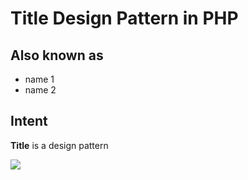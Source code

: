 # Title Design Pattern in PHP
## Also known as
* name 1
* name 2
## Intent
**Title** is a design pattern

![](./img.png)